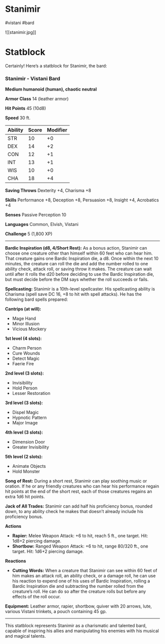# Stanimir
#vistani #bard 

![[stanimir.jpg]]
# Statblock
Certainly! Here’s a statblock for Stanimir, the bard:

### Stanimir - Vistani Bard

**Medium humanoid (human), chaotic neutral**

**Armor Class** 14 (leather armor)

**Hit Points** 45 (10d8)

**Speed** 30 ft.

| Ability | Score | Modifier |
|---------|-------|----------|
| STR     | 10    | +0       |
| DEX     | 14    | +2       |
| CON     | 12    | +1       |
| INT     | 13    | +1       |
| WIS     | 10    | +0       |
| CHA     | 18    | +4       |

**Saving Throws** Dexterity +4, Charisma +8

**Skills** Performance +8, Deception +8, Persuasion +8, Insight +4, Acrobatics +4

**Senses** Passive Perception 10

**Languages** Common, Elvish, Vistani

**Challenge** 5 (1,800 XP)

---

**Bardic Inspiration (d8, 4/Short Rest):** As a bonus action, Stanimir can choose one creature other than himself within 60 feet who can hear him. That creature gains one Bardic Inspiration die, a d8. Once within the next 10 minutes, the creature can roll the die and add the number rolled to one ability check, attack roll, or saving throw it makes. The creature can wait until after it rolls the d20 before deciding to use the Bardic Inspiration die, but must decide before the DM says whether the roll succeeds or fails.

**Spellcasting:** Stanimir is a 10th-level spellcaster. His spellcasting ability is Charisma (spell save DC 16, +8 to hit with spell attacks). He has the following bard spells prepared:

**Cantrips (at will):**
- Mage Hand
- Minor Illusion
- Vicious Mockery

**1st level (4 slots):**
- Charm Person
- Cure Wounds
- Detect Magic
- Faerie Fire

**2nd level (3 slots):**
- Invisibility
- Hold Person
- Lesser Restoration

**3rd level (3 slots):**
- Dispel Magic
- Hypnotic Pattern
- Major Image

**4th level (3 slots):**
- Dimension Door
- Greater Invisibility

**5th level (2 slots):**
- Animate Objects
- Hold Monster

**Song of Rest:** During a short rest, Stanimir can play soothing music or oration. If he or any friendly creatures who can hear his performance regain hit points at the end of the short rest, each of those creatures regains an extra 1d6 hit points.

**Jack of All Trades:** Stanimir can add half his proficiency bonus, rounded down, to any ability check he makes that doesn’t already include his proficiency bonus.

**Actions**

- **Rapier:** Melee Weapon Attack: +6 to hit, reach 5 ft., one target. Hit: 1d8+2 piercing damage.
- **Shortbow:** Ranged Weapon Attack: +6 to hit, range 80/320 ft., one target. Hit: 1d6+2 piercing damage.

**Reactions**

- **Cutting Words:** When a creature that Stanimir can see within 60 feet of him makes an attack roll, an ability check, or a damage roll, he can use his reaction to expend one of his uses of Bardic Inspiration, rolling a Bardic Inspiration die and subtracting the number rolled from the creature’s roll. He can do so after the creature rolls but before any effects of the roll occur.

**Equipment:** Leather armor, rapier, shortbow, quiver with 20 arrows, lute, various Vistani trinkets, a pouch containing 45 gp.

---

This statblock represents Stanimir as a charismatic and talented bard, capable of inspiring his allies and manipulating his enemies with his musical and magical talents.